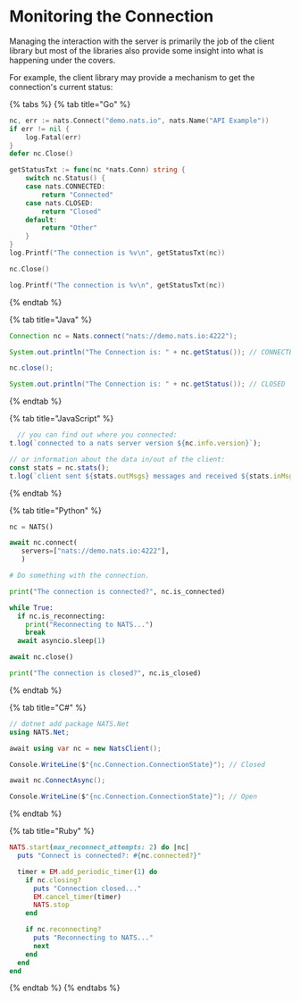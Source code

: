 # Monitoring the Connection

Managing the interaction with the server is primarily the job of the client library but most of the libraries also provide some insight into what is happening under the covers.

For example, the client library may provide a mechanism to get the connection's current status:

{% tabs %}
{% tab title="Go" %}
```go
nc, err := nats.Connect("demo.nats.io", nats.Name("API Example"))
if err != nil {
    log.Fatal(err)
}
defer nc.Close()

getStatusTxt := func(nc *nats.Conn) string {
    switch nc.Status() {
    case nats.CONNECTED:
        return "Connected"
    case nats.CLOSED:
        return "Closed"
    default:
        return "Other"
    }
}
log.Printf("The connection is %v\n", getStatusTxt(nc))

nc.Close()

log.Printf("The connection is %v\n", getStatusTxt(nc))
```
{% endtab %}

{% tab title="Java" %}
```java
Connection nc = Nats.connect("nats://demo.nats.io:4222");

System.out.println("The Connection is: " + nc.getStatus()); // CONNECTED

nc.close();

System.out.println("The Connection is: " + nc.getStatus()); // CLOSED
```
{% endtab %}

{% tab title="JavaScript" %}
```javascript
  // you can find out where you connected:
t.log(`connected to a nats server version ${nc.info.version}`);

// or information about the data in/out of the client:
const stats = nc.stats();
t.log(`client sent ${stats.outMsgs} messages and received ${stats.inMsgs}`);
```
{% endtab %}

{% tab title="Python" %}
```python
nc = NATS()

await nc.connect(
   servers=["nats://demo.nats.io:4222"],
   )

# Do something with the connection.

print("The connection is connected?", nc.is_connected)

while True:
  if nc.is_reconnecting:
    print("Reconnecting to NATS...")
    break
  await asyncio.sleep(1)

await nc.close()

print("The connection is closed?", nc.is_closed)
```
{% endtab %}

{% tab title="C#" %}
```csharp
// dotnet add package NATS.Net
using NATS.Net;

await using var nc = new NatsClient();

Console.WriteLine($"{nc.Connection.ConnectionState}"); // Closed

await nc.ConnectAsync();

Console.WriteLine($"{nc.Connection.ConnectionState}"); // Open
```
{% endtab %}

{% tab title="Ruby" %}
```ruby
NATS.start(max_reconnect_attempts: 2) do |nc|
  puts "Connect is connected?: #{nc.connected?}"

  timer = EM.add_periodic_timer(1) do
    if nc.closing?
      puts "Connection closed..."
      EM.cancel_timer(timer)
      NATS.stop
    end

    if nc.reconnecting?
      puts "Reconnecting to NATS..."
      next
    end
  end
end
```
{% endtab %}
{% endtabs %}

